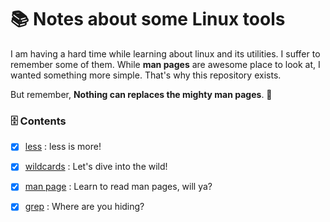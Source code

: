 # 📚 Notes about some Linux tools

I am having a hard time while learning about linux and its utilities. I suffer to remember some of them. While **man pages** are awesome place to look at, I wanted something more simple. That's why this repository exists.

But remember, **Nothing can replaces the mighty man pages**. 💪‍

### 🗄️ Contents

- [x] [less](https://github.com/Dhar01/Linux-Tools/blob/main/docs/less_is_more.md) : less is more!
- [x] [wildcards](https://github.com/Dhar01/Linux-Tools/blob/main/docs/learn_wildcards.md) : Let's dive into the wild!
- [x] [man page](https://github.com/Dhar01/Linux-Tools/blob/main/docs/read_man_page.md) : Learn to read man pages, will ya?
- [x] [grep](https://github.com/Dhar01/Linux-Tools/blob/main/docs/mighty_grep.md) : Where are you hiding? 


